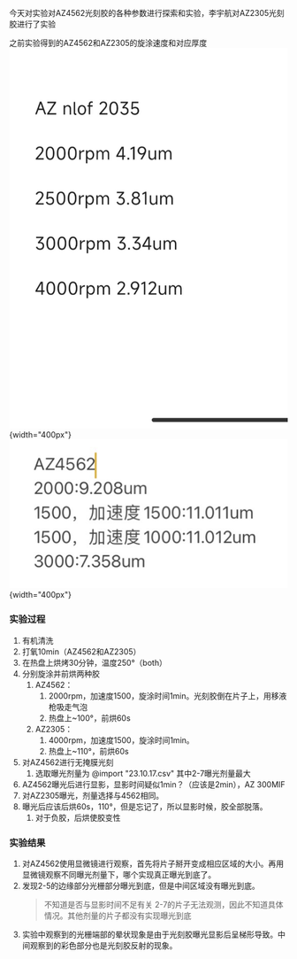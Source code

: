 今天对实验对AZ4562光刻胶的各种参数进行探索和实验，李宇航对AZ2305光刻胶进行了实验

之前实验得到的AZ4562和AZ2305的旋涂速度和对应厚度
![](picture/2023-10-21-10-32-26.png){width="400px"}
![](picture/2023-10-21-10-32-32.png){width="400px"}
### 实验过程
1. 有机清洗
2. 打氧10min（AZ4562和AZ2305）
3. 在热盘上烘烤30分钟，温度250°（both）
4. 分别旋涂并前烘两种胶
   1. AZ4562：
      1. 2000rpm，加速度1500，旋涂时间1min。光刻胶倒在片子上，用移液枪吸走气泡
      2. 热盘上~100°，前烘60s
   2. AZ2305：
      1. 4000rpm，加速度1500，旋涂时间1min。
      2. 热盘上~110°，前烘60s
5. 对AZ4562进行无掩膜光刻
   1. 选取曝光剂量为
    @import "23.10.17.csv"
    其中2-7曝光剂量最大
6. AZ4562曝光后进行显影，显影时间疑似1min？（应该是2min），AZ 300MIF
7. 对AZ2305曝光，剂量选择与4562相同。
8. 曝光后应该后烘60s，110°，但是忘记了，所以显影时候，胶全部脱落。
   1. 对于负胶，后烘使胶变性

### 实验结果
1. 对AZ4562使用显微镜进行观察，首先将片子掰开变成相应区域的大小。再用显微镜观察不同曝光剂量下，哪个实现真正曝光到底了。
2. 发现2-5的边缘部分光栅部分曝光到底，但是中间区域没有曝光到底。
   > 不知道是否与显影时间不足有关
   2-7的片子无法观测，因此不知道具体情况。其他剂量的片子都没有实现曝光到底
3. 实验中观察到的光栅端部的晕状现象是由于光刻胶曝光显影后呈梯形导致。中间观察到的彩色部分也是光刻胶反射的现象。
